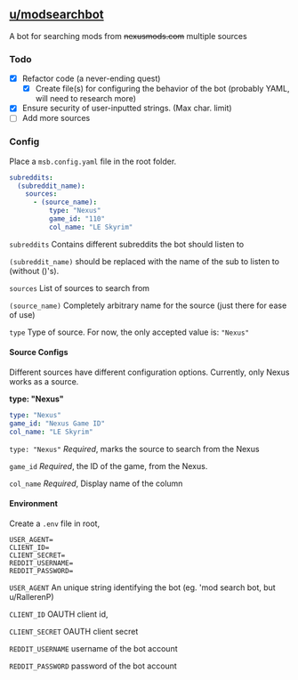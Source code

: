 ## [u/modsearchbot](https://www.reddit.com/u/modsearchbot)
A bot for searching mods from ~~nexusmods.com~~ multiple sources

### Todo
- [x] Refactor code (a never-ending quest)
    - [x] Create file(s) for configuring the behavior of the bot (probably YAML, will need to research more)
- [x] Ensure security of user-inputted strings. (Max char. limit)
- [ ] Add more sources

### Config

Place a ``msb.config.yaml`` file in the root folder.

````yaml
subreddits:
  (subreddit_name):
    sources:
      - (source_name):
          type: "Nexus"
          game_id: "110"
          col_name: "LE Skyrim"
````

``subreddits`` Contains different subreddits the bot should listen to

``(subreddit_name)`` should be replaced with the name of the sub to listen to (without ()'s). 

``sources`` List of sources to search from

``(source_name)`` Completely arbitrary name for the source (just there for ease of use)

``type`` Type of source. For now, the only accepted value is: ``"Nexus"``

#### Source Configs

Different sources have different configuration options. Currently, only Nexus works as a source.

**type: "Nexus"**

```yaml
type: "Nexus"
game_id: "Nexus Game ID"
col_name: "LE Skyrim"
```

``type: "Nexus"`` *Required*, marks the source to search from the Nexus

``game_id`` *Required*, the ID of the game, from the Nexus.

``col_name`` *Required*, Display name of the column

#### Environment

Create a ``.env`` file in root,

````
USER_AGENT=
CLIENT_ID=
CLIENT_SECRET=
REDDIT_USERNAME=
REDDIT_PASSWORD=
````

``USER_AGENT`` An unique string identifying the bot (eg. 'mod search bot, but u/RallerenP)

``CLIENT_ID`` OAUTH client id,

``CLIENT_SECRET`` OAUTH client secret

``REDDIT_USERNAME`` username of the bot account

``REDDIT_PASSWORD`` password of the bot account




